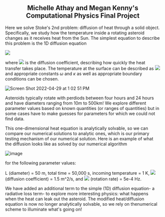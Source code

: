 ## <center> Michelle Athay and Megan Kenny's Computational Physics Final Project


  Here we solve Stoke's 2nd problem: diffusion of heat through a solid object. Specifically, we study how the temperature inside a rotating asteroid changes as it receives heat from the Sun. The simplest equation to describe this problem is the 1D diffusion equation

  <img src="https://render.githubusercontent.com/render/math?math= \frac{\partial T}{\partial t} = \kappa \frac{\partial^{2} T}{\partial z^{2}} ">

where <img src="https://render.githubusercontent.com/render/math?math=\kappa"> is the diffusion coefficient, describing how quickly the heat transfer takes place. The temperature at the surface can be described as <img src="https://render.githubusercontent.com/render/math?math= T(t, 0) = T_{0}cos(\omega t)"> and appropriate constants $\omega$ and $\kappa$ as well as appropriate boundary conditions can be chosen.
  
![Screen Shot 2022-04-29 at 1 02 51 PM](https://user-images.githubusercontent.com/70778637/166009685-9d6fa15b-c445-4053-821b-a31024d33d66.png)

Asteroids typically rotate with perdiods between four hours and 24 hours and have diameters ranging from 10m to 500km! We explore different parameter values based on known quantities (or ranges of quantities) but in some cases have to make  guesses for parameters for which we could not find data. 
  
This one-dimensional heat equation is analytically solvable, so we can compare our numerical solutions to analytic ones, which is our primary testing mechanism of our numerical solution. Here is an example of what the diffusion looks like as solved by our numerical algorithm
  
![image](https://user-images.githubusercontent.com/70778637/166007559-bdb98aab-229a-4e19-9c44-7cb6c411be21.png)

for the following parameter values:
  
L (diameter) = 50 m, total time = 50,000 s, incoming temperature = 1 K, <img src="https://render.githubusercontent.com/render/math?math=\kappa"> (diffusion coefficient) = 1.5 m^2/s, and <img src="https://render.githubusercontent.com/render/math?math=\omega"> (rotation rate) = 5e-4 Hz.
  
We have added an additional term to the simple (1D) diffusion equation- a radiative loss term- to explore more interesting physics: what happens when the heat can leak out the asteroid. The modified heat/diffusion equation is now no longer analytically solvable, so we rely on thenumerical scheme to illuminate what's going on! 
  
  
  

